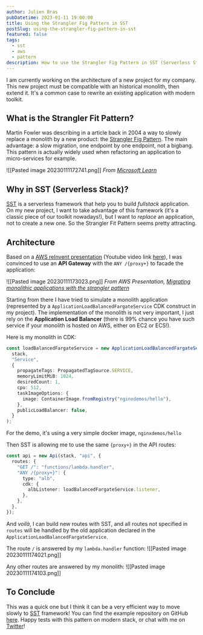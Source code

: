 ```yaml
---
author: Julien Bras
pubDatetime: 2023-01-11 19:00:00
title: Using the Strangler Fig Pattern in SST
postSlug: using-the-strangler-fig-pattern-in-sst
featured: false
tags:
  - sst
  - aws
  - pattern
description: How to use the Strangler Fig Pattern in SST (Serverless Stack), to slowly migrate a monolith to a serverless architecture.
---
```


I am currently working on the architecture of a new project for my company. This new project must be compatible with an historical monolith, then extend it. It's a common case to rewrite an existing application with modern toolkit.

## What is the Strangler Fit Pattern?

Martin Fowler was describing in a article back in 2004 a way to slowly replace a monolith by a new product: the [Strangler Fig Pattern](https://martinfowler.com/bliki/StranglerFigApplication.html). The main advantage: a slow migration, one endpoint by one endpoint, not a bigbang. This pattern is actually widely used when refactoring an application to micro-services for example.

![[Pasted image 20230111172741.png]]
_From [Microsoft Learn](https://learn.microsoft.com/en-us/azure/architecture/patterns/strangler-fig)_

## Why in SST (Serverless Stack)?

[SST](https://sst.dev/) is a serverless framework that help you to build _fullstack_ application. On my new project, I want to take advantage of this framework (it's a classic piece of our toolkit nowadays!), but I want to _replace_ an application, not to create a new one. So the Strangler Fit Pattern seems pretty attracting.

## Architecture

Based on a [AWS reInvent presentation](https://d1.awsstatic.com/events/reinvent/2019/REPEAT_1_Migrating_monolithic_applications_with_the_strangler_pattern_FSI302-R1.pdf) (Youtube video link [here](https://www.youtube.com/watch?v=E2dnSg-IHdo)), I was convinced to use an **API Gateway** with the `ANY /{proxy+}` to facade the application:

![[Pasted image 20230111173023.png]]
_From AWS Presentation, [Migrating monolithic applications with the strangler pattern](https://d1.awsstatic.com/events/reinvent/2019/REPEAT_1_Migrating_monolithic_applications_with_the_strangler_pattern_FSI302-R1.pdf)_

Starting from there I have tried to simulate a monolith application (represented by a `ApplicationLoadBalancedFargateService` CDK construct in my project). The implementation of the monolith is not very important, I just rely on the **Application Load Balancer** (there is 99% chance you have such service if your monolith is hosted on AWS, either on EC2 or ECS!).

Here is my monolith in CDK:

```ts
const loadBalancedFargateService = new ApplicationLoadBalancedFargateService(
  stack,
  "Service",
  {
    propagateTags: PropagatedTagSource.SERVICE,
    memoryLimitMiB: 1024,
    desiredCount: 1,
    cpu: 512,
    taskImageOptions: {
      image: ContainerImage.fromRegistry("nginxdemos/hello"),
    },
    publicLoadBalancer: false,
  }
);
```

For the demo, it's using a very simple docker image, `nginxdemos/hello`

Then SST is allowing me to use the same `{proxy+}` in the API routes:

```ts
const api = new Api(stack, "api", {
  routes: {
    "GET /": "functions/lambda.handler",
    "ANY /{proxy+}": {
      type: "alb",
      cdk: {
        albListener: loadBalancedFargateService.listener,
      },
    },
  },
});
```

And _voilà_, I can build new routes with SST, and all routes not specified in `routes` will be handled by the old application declared in the `ApplicationLoadBalancedFargateService`.

The route `/` is answered by my `lambda.handler` function:
![[Pasted image 20230111174021.png]]

Any other routes are answered by my monolith:
![[Pasted image 20230111174103.png]]

## To Conclude

This was a quick one but I think it can be a very efficient way to move slowly to [SST](https://sst.dev) framework! You can find the example repository on GitHub [here](https://github.com/julbrs/strangler-fig-sst). Happy tests with this pattern on modern stack, or chat with me on [Twitter](https://twitter.com/_julbrs)!
